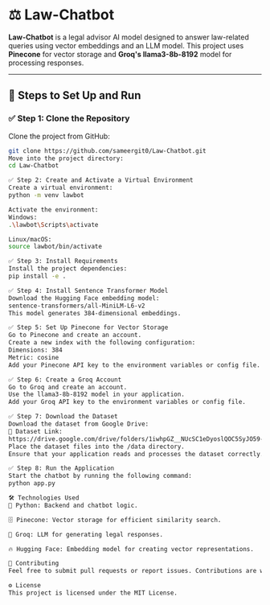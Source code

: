 # ⚖️ Law-Chatbot

**Law-Chatbot** is a legal advisor AI model designed to answer law-related queries using vector embeddings and an LLM model. This project uses **Pinecone** for vector storage and **Groq's llama3-8b-8192** model for processing responses.

---

## 🚀 **Steps to Set Up and Run**

### ✅ **Step 1: Clone the Repository**
Clone the project from GitHub:
```bash
git clone https://github.com/sameergit0/Law-Chatbot.git
Move into the project directory:
cd Law-Chatbot

✅ Step 2: Create and Activate a Virtual Environment
Create a virtual environment:
python -m venv lawbot

Activate the environment:
Windows:
.\lawbot\Scripts\activate

Linux/macOS:
source lawbot/bin/activate

✅ Step 3: Install Requirements
Install the project dependencies:
pip install -e .

✅ Step 4: Install Sentence Transformer Model
Download the Hugging Face embedding model:
sentence-transformers/all-MiniLM-L6-v2
This model generates 384-dimensional embeddings.

✅ Step 5: Set Up Pinecone for Vector Storage
Go to Pinecone and create an account.
Create a new index with the following configuration:
Dimensions: 384
Metric: cosine
Add your Pinecone API key to the environment variables or config file.

✅ Step 6: Create a Groq Account
Go to Groq and create an account.
Use the llama3-8b-8192 model in your application.
Add your Groq API key to the environment variables or config file.

✅ Step 7: Download the Dataset
Download the dataset from Google Drive:
📂 Dataset Link:
https://drive.google.com/drive/folders/1iwhpGZ__NUcSC1eDyoslQOC5SyJO59-r?usp=drive_link
Place the dataset files into the /data directory.
Ensure that your application reads and processes the dataset correctly.

✅ Step 8: Run the Application
Start the chatbot by running the following command:
python app.py

🛠️ Technologies Used
🐍 Python: Backend and chatbot logic.

🗄️ Pinecone: Vector storage for efficient similarity search.

🤖 Groq: LLM for generating legal responses.

🔥 Hugging Face: Embedding model for creating vector representations.

📌 Contributing
Feel free to submit pull requests or report issues. Contributions are welcome!

⚙️ License
This project is licensed under the MIT License.